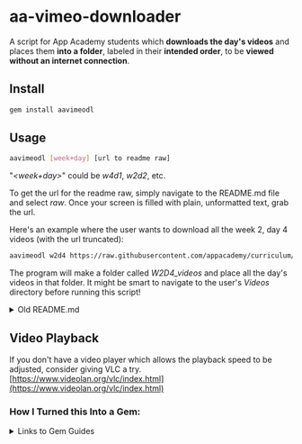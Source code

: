 # aa-vimeo-downloader

A script for App Academy students which __downloads the day's videos__ and places them __into a folder__, labeled in their __intended order__, to be __viewed without an internet connection__.

## Install

```bash
gem install aavimeodl
```

## Usage

```bash
aavimeodl [week+day] [url to readme raw]
```

"_<week+day>_" could be _w4d1_, _w2d2_, etc.

To get the url for the readme raw, simply navigate to the README.md file and select _raw_.
Once your screen is filled with plain, unformatted text, grab the url.

Here's an example where the user wants to download all the week 2, day 4 videos (with the url truncated):

```bash
aavimeodl w2d4 https://raw.githubusercontent.com/appacademy/curriculum/.......
```

The program will make a folder called _W2D4_videos_ and place all the day's videos in that folder. It might be smart to
navigate to the user's _Videos_ directory before running this script!

<details><summary>Old README.md</summary>
## Install

### via copy-pasting this shell script into your terminal:
```bash
cd && \
git clone https://github.com/candyapplecorn/aa-vimeo-downloader.git && \
mv aa-vimeo-downloader .aa-vimeo-downloader && \
cd .aa-vimeo-downloader && \
bash install.sh && \
exec bash
```

### Manual:

After cloning this repository, run the install shell script like so:

```bash
bash install.sh
```

This will add an alias to your `.profile`, `.bashrc`, `.asliases` or .`zshrc`, whichever one is found first.
The alias will allow the user to run _getaavids.rb_ by entering `getaavids` in the command line.

#### Troubleshooting:

If the script fails and you're using a Mac, try installing youtube-dl through brew. Once that's done, restart bash and try using the alias again (you can list all your aliases with ```alias -p```).

```bash
brew install youtube-dl
exec bash
getaavids ...
```

## Dependencies

This program requires youtube-dl. I've added an automatic installer to the program, so the user doesn't have to install it manually.
If you'd like to install it manually, refer to its website: [https://rg3.github.io/youtube-dl/](https://rg3.github.io/youtube-dl/)
</details>

## Video Playback

If you don't have a video player which allows the playback speed to be adjusted, consider giving VLC a try. [https://www.videolan.org/vlc/index.html](https://www.videolan.org/vlc/index.html)

### How I Turned this Into a Gem:		

<details><summary>Links to Gem Guides</summary>
[http://guides.rubygems.org/make-your-own-gem/](http://guides.rubygems.org/make-your-own-gem/)		

[http://robdodson.me/how-to-write-a-command-line-ruby-gem/](http://robdodson.me/how-to-write-a-command-line-ruby-gem/)		

[http://guides.rubygems.org/specification-reference/#add_runtime_dependency](http://guides.rubygems.org/specification-reference/#add_runtime_dependency)		

Example of an executable gem: [https://github.com/qrush/hola](https://github.com/qrush/hola), and the directions: [http://guides.rubygems.org/make-your-own-gem/#requiring-more-files](http://guides.rubygems.org/make-your-own-gem/#requiring-more-files)		

The 1st parts here are helpful: [https://bundler.io/v1.13/guides/creating_gem](https://bundler.io/v1.13/guides/creating_gem)
</details>
